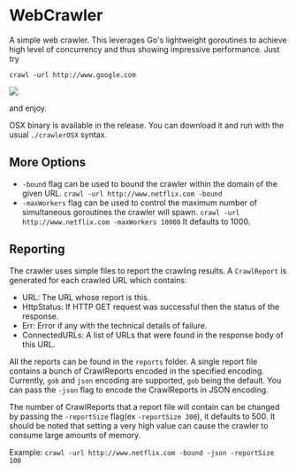 # WebCrawler

A simple web crawler. This leverages Go's lightweight goroutines to achieve high level of concurrency and thus showing impressive performance. Just try

`crawl -url http://www.google.com`

![](demo.gif)

and enjoy.

OSX binary is available in the release. You can download it and run with the usual `./crawlerOSX` syntax.

## More Options

- `-bound` flag can be used to bound the crawler within the domain of the given URL.
`crawl -url http://www.netflix.com -bound`
- `-maxWorkers` flag can be used to control the maximum number of simultaneous goroutines the crawler will spawn.
`crawl -url http://www.netflix.com -maxWorkers 10000`
It defaults to 1000.

## Reporting

The crawler uses simple files to report the crawling results. A `CrawlReport` is generated for each crawled URL which contains:
- URL: The URL whose report is this.
- HttpStatus: If HTTP GET request was successful then the status of the response.
- Err: Error if any with the technical details of failure.
- ConnectedURLs: A list of URLs that were found in the response body of this URL.

All the reports can be found in the `reports` folder. A single report file contains a bunch of CrawlReports encoded in the specified encoding. Currently, `gob` and `json` encoding are supported, `gob` being the default. You can pass the `-json` flag to encode the CrawlReports in JSON encoding.

The number of CrawlReports that a report file will contain can be changed by passing the `-reportSize` flag(ex `-reportSize 300`), it defaults to 500. It should be noted that setting a very high value can cause the crawler to consume large amounts of memory.

Example: `crawl -url http://www.netflix.com -bound -json -reportSize 100`
